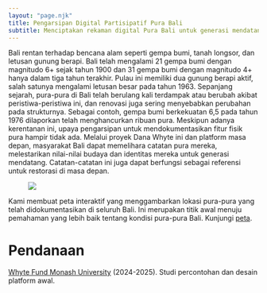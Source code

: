 ```yaml
---
layout: "page.njk"
title: Pengarsipan Digital Partisipatif Pura Bali
subtitle: Menciptakan rekaman digital Pura Bali untuk generasi mendatang
---
```


<p class="is-size-5">
Bali rentan terhadap bencana alam seperti gempa bumi, tanah longsor, dan letusan gunung berapi. Bali telah mengalami 21 gempa bumi dengan magnitudo 6+ sejak tahun 1900 dan 31 gempa bumi dengan magnitudo 4+ hanya dalam tiga tahun terakhir. Pulau ini memiliki dua gunung berapi aktif, salah satunya mengalami letusan besar pada tahun 1963. Sepanjang sejarah, pura-pura di Bali telah berulang kali terdampak atau berubah akibat peristiwa-peristiwa ini, dan renovasi juga sering menyebabkan perubahan pada strukturnya. Sebagai contoh, gempa bumi berkekuatan 6,5 pada tahun 1976 dilaporkan telah menghancurkan ribuan pura. Meskipun adanya kerentanan ini, upaya pengarsipan untuk mendokumentasikan fitur fisik pura hampir tidak ada. Melalui proyek Dana Whyte ini dan platform masa depan, masyarakat Bali dapat memelihara catatan pura mereka, melestarikan nilai-nilai budaya dan identitas mereka untuk generasi mendatang. Catatan-catatan ini juga dapat berfungsi sebagai referensi untuk restorasi di masa depan.
</p>

<figure class="image mt-4 mb-4">
                <a href="https://map.badhi.id" target="_blank" title="Peta Pura Bali">
                <img class="img" src="/../assets/peta-pura-bali.png"/>
                </a>
            </figure>
            <article class="message">
  <div class="message-body">
     Kami membuat peta interaktif yang menggambarkan lokasi pura-pura yang telah didokumentasikan di seluruh Bali. Ini merupakan titik awal menuju pemahaman yang lebih baik tentang kondisi pura-pura Bali. 
                Kunjungi <a href="https://map.badhi.id" target="_blank" title="Peta Pura Bali">peta</a>. 
  </div>
</article>
<h1 class="is-size-5">Pendanaan</h1>
            <p class="is-size-5">
<a href="https://www.monash.edu/it/whyte-fund/home" target="_blank">Whyte Fund Monash University</a> (2024-2025). Studi percontohan dan desain platform awal.
</p>